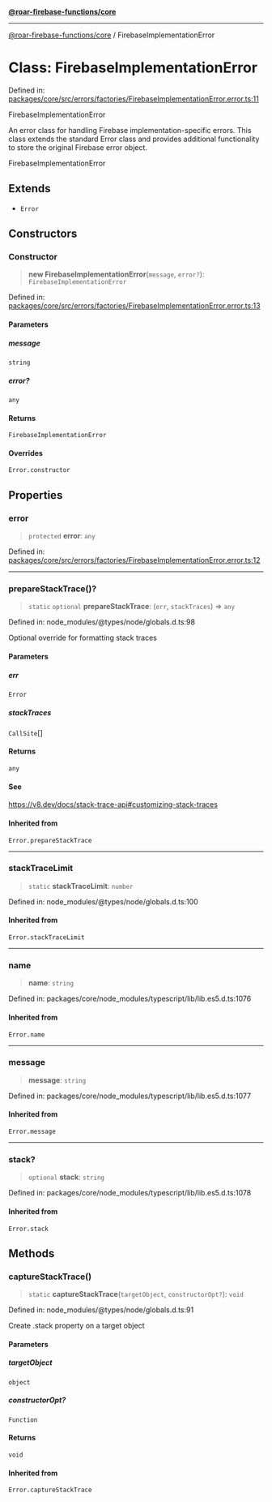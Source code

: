 [**@roar-firebase-functions/core**](../README.md)

---

[@roar-firebase-functions/core](../README.md) / FirebaseImplementationError

# Class: FirebaseImplementationError

Defined in: [packages/core/src/errors/factories/FirebaseImplementationError.error.ts:11](https://github.com/yeatmanlab/roar-firebase-functions/blob/0fc701649174b7557e55644b1065be2fa3d3d7ca/packages/core/src/errors/factories/FirebaseImplementationError.error.ts#L11)

FirebaseImplementationError

An error class for handling Firebase implementation-specific errors.
This class extends the standard Error class and provides additional
functionality to store the original Firebase error object.

FirebaseImplementationError

## Extends

- `Error`

## Constructors

### Constructor

> **new FirebaseImplementationError**(`message`, `error?`): `FirebaseImplementationError`

Defined in: [packages/core/src/errors/factories/FirebaseImplementationError.error.ts:13](https://github.com/yeatmanlab/roar-firebase-functions/blob/0fc701649174b7557e55644b1065be2fa3d3d7ca/packages/core/src/errors/factories/FirebaseImplementationError.error.ts#L13)

#### Parameters

##### message

`string`

##### error?

`any`

#### Returns

`FirebaseImplementationError`

#### Overrides

`Error.constructor`

## Properties

### error

> `protected` **error**: `any`

Defined in: [packages/core/src/errors/factories/FirebaseImplementationError.error.ts:12](https://github.com/yeatmanlab/roar-firebase-functions/blob/0fc701649174b7557e55644b1065be2fa3d3d7ca/packages/core/src/errors/factories/FirebaseImplementationError.error.ts#L12)

---

### prepareStackTrace()?

> `static` `optional` **prepareStackTrace**: (`err`, `stackTraces`) => `any`

Defined in: node_modules/@types/node/globals.d.ts:98

Optional override for formatting stack traces

#### Parameters

##### err

`Error`

##### stackTraces

`CallSite`[]

#### Returns

`any`

#### See

https://v8.dev/docs/stack-trace-api#customizing-stack-traces

#### Inherited from

`Error.prepareStackTrace`

---

### stackTraceLimit

> `static` **stackTraceLimit**: `number`

Defined in: node_modules/@types/node/globals.d.ts:100

#### Inherited from

`Error.stackTraceLimit`

---

### name

> **name**: `string`

Defined in: packages/core/node_modules/typescript/lib/lib.es5.d.ts:1076

#### Inherited from

`Error.name`

---

### message

> **message**: `string`

Defined in: packages/core/node_modules/typescript/lib/lib.es5.d.ts:1077

#### Inherited from

`Error.message`

---

### stack?

> `optional` **stack**: `string`

Defined in: packages/core/node_modules/typescript/lib/lib.es5.d.ts:1078

#### Inherited from

`Error.stack`

## Methods

### captureStackTrace()

> `static` **captureStackTrace**(`targetObject`, `constructorOpt?`): `void`

Defined in: node_modules/@types/node/globals.d.ts:91

Create .stack property on a target object

#### Parameters

##### targetObject

`object`

##### constructorOpt?

`Function`

#### Returns

`void`

#### Inherited from

`Error.captureStackTrace`
